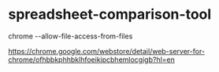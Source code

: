 # spreadsheet-comparison-tool
chrome --allow-file-access-from-files

https://chrome.google.com/webstore/detail/web-server-for-chrome/ofhbbkphhbklhfoeikjpcbhemlocgigb?hl=en
